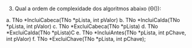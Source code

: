3. Qual a ordem de complexidade dos algoritmos abaixo (Θ()):  
 
a. TNo *IncluiCabeca(TNo *pLista, int pValor) 
b. TNo *IncluiCalda(TNo *pLista, int pValor) 
c. TNo *ExcluiCabeca(TNo *pLista) 
d. TNo *ExcluiCalda(TNo *pLista)C 
e. TNo *IncluiAntes(TNo *pLista, int pChave, int pValor) 
f. TNo *ExcluiChave(TNo *pLista, int pChave);